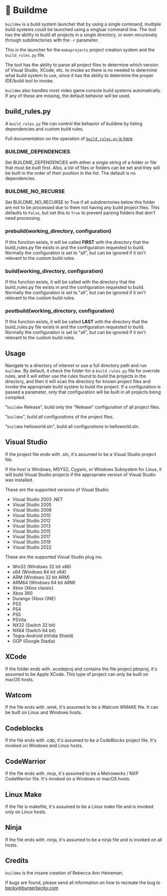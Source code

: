 # 👷 Buildme

``buildme`` is a build system launcher that by using a single command, multiple build systems could be launched using a singluar command line. The tool has the ability to build all projects in a single directory, or even recursively through subdirectories with the ``-r`` parameter.

This is the launcher for the ``makeprojects`` project creation system and the ``build_rules.py`` file.

The tool has the ability to parse all project files to determine which version of Visual Studio, XCode, etc. to invoke so there is no needed to determine what build system to use, since it has the ability to determine the proper IDE/build tool to invoke.

``buildme`` also handles most video game console build systems automatically. If any of these are missing, the default behavior will be used.

## build_rules.py

A ``build_rules.py`` file can control the behavior of buildme by listing dependencies and custom build rules.

Full documentation on the operation of [``build_rules.py`` is here](build_rules_man.md).

### BUILDME_DEPENDENCIES

Set BUILDME_DEPENDENCIES with either a single string of a folder or file that must be built first. Also, a list of files or folders can be set and they will be built in the order of their position in the list. The default is no dependencies.

### BUILDME_NO_RECURSE

Set BUILDME_NO_RECURSE to True if all subdirectories below this folder are not to be processed due to them not having any build project files. This defaults to ``False``, but set this to ``True`` to prevent parsing folders that don't need processing.

### prebuild(working_directory, configuration)

If this function exists, it will be called **FIRST** with the directory that the build_rules.py file exists in and the configuration requested to build. Normally the configuration is set to "all", but can be ignored if it isn't relevant to the custom build rules.

### build(working_directory, configuration)

If this function exists, it will be called with the directory that the build_rules.py file exists in and the configuration requested to build. Normally the configuration is set to "all", but can be ignored if it isn't relevant to the custom build rules.

### postbuild(working_directory, configuration)

If this function exists, it will be called **LAST** with the directory that the build_rules.py file exists in and the configuration requested to build. Normally the configuration is set to "all", but can be ignored if it isn't relevant to the custom build rules.

## Usage

Navigate to a directory of interest or use a full directory path and run ``buildme``. By default, it check the folder for a ``build_rules.py`` file for override rules, and it will either use the rules found to build the projects in the directory, and then it will scan the directory for known project files and invoke the appropriate build system to build the project. If a configuration is passed a parameter, only that configuration will be built in all projects being compiled.

"``buildme`` Release", build only the "Release" configuration of all project files.

"``buildme``", build all configurations of the project files.

"``buildme`` helloworld.sln", build all configurations in helloworld.sln.

## Visual Studio

If the project file ends with .sln, it's assumed to be a Visual Studio project file.

If the host is Windows, MSYS2, Cygwin, or Windows Subsystem for Linux, it will build Visual Studio projects if the appropriate version of Visual Studio was installed.

These are the supported versions of Visual Studio:

- Visual Studio 2003 .NET
- Visual Studio 2005
- Visual Studio 2008
- Visual Studio 2010
- Visual Studio 2012
- Visual Studio 2013
- Visual Studio 2015
- Visual Studio 2017
- Visual Studio 2019
- Visual Studio 2022

These are the supported Visual Studio plug ins.

- Win32 (Windows 32 bit x86)
- x64 (Windows 64 bit x64)
- ARM (Windows 32 bit ARM)
- ARM64 (Windows 64 bit ARM)
- Xbox (Xbox classic)
- Xbox 360
- Durango (Xbox ONE)
- PS3
- PS4
- PS5
- PSVita
- NX32 (Switch 32 bit)
- NX64 (Switch 64 bit)
- Tegra-Android (nVidia Shield)
- GGP (Google Stadia)

## XCode

If the folder ends with .xcodeproj and contains the file project.pbxproj, it's assumed to be Apple XCode. This type of project can only be built on macOS hosts.

## Watcom

If the file ends with .wmk, it's assumed to be a Watcom WMAKE file. It can be built on Linux and Windows hosts.

## Codeblocks

If the file ends with .cdp, it's assumed to be a CodeBlocks project file. It's invoked on Windows and Linux hosts.

## CodeWarrior

If the file ends with .mcp, it's assumed to be a Metrowerks / NXP CodeWarrior file. It's invoked on a Windows or macOS hosts.

## Linux Make

If the file is makefile, it's assumed to be a Linux make file and is invoked only on Linux hosts.

## Ninja

If the file ends with .ninja, it's assumed to be a ninja file and is invoked on all hosts.

## Credits

``buildme`` is the insane creation of Rebecca Ann Heineman.

If bugs are found, please send all information on how to recreate the bug to [becky@burgerbecky.com](mailto:becky@burgerbecky.com)
